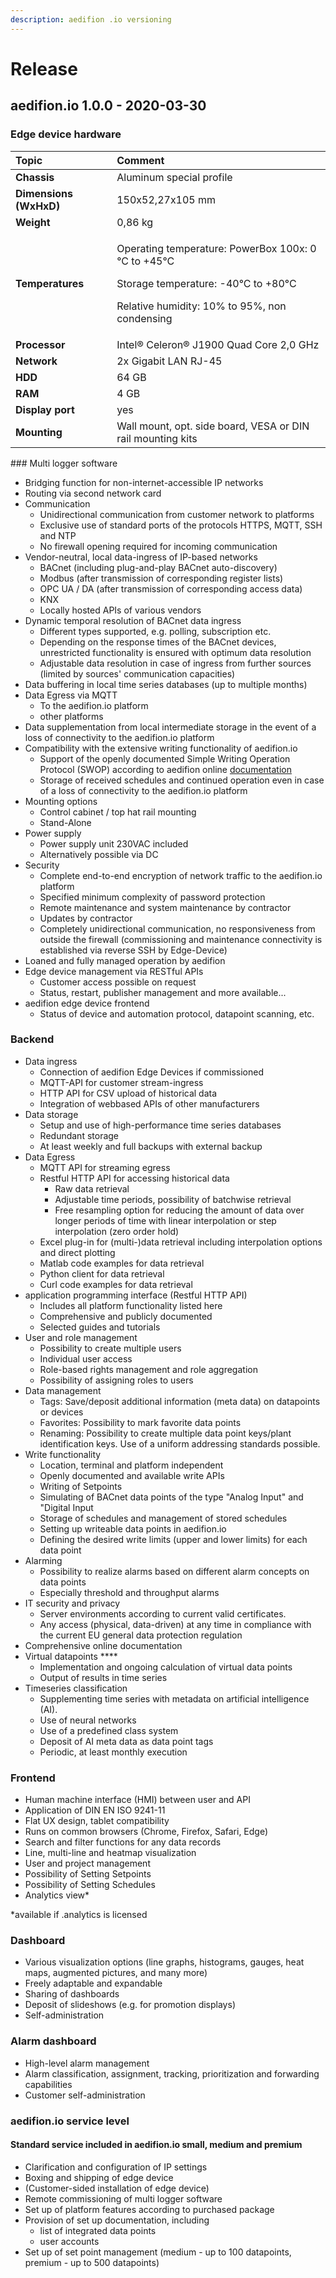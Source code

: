 ```yaml
---
description: aedifion .io versioning
---
```


# Release

## aedifion.io 1.0.0 - 2020-03-30

### Edge device hardware

<table>
  <thead>
    <tr>
      <th style="text-align:left">Topic</th>
      <th style="text-align:left">Comment</th>
    </tr>
  </thead>
  <tbody>
    <tr>
      <td style="text-align:left"><b>Chassis</b>
      </td>
      <td style="text-align:left">Aluminum special profile</td>
    </tr>
    <tr>
      <td style="text-align:left"><b>Dimensions (WxHxD)</b>
      </td>
      <td style="text-align:left">150x52,27x105 mm</td>
    </tr>
    <tr>
      <td style="text-align:left"><b>Weight</b>
      </td>
      <td style="text-align:left">0,86 kg</td>
    </tr>
    <tr>
      <td style="text-align:left"><b>Temperatures</b>
      </td>
      <td style="text-align:left">
        <p>Operating temperature: PowerBox 100x: 0 &#xB0;C to +45&#xB0;C</p>
        <p>Storage temperature: -40&#xB0;C to +80&#xB0;C</p>
        <p>Relative humidity: 10% to 95%, non condensing</p>
      </td>
    </tr>
    <tr>
      <td style="text-align:left"><b>Processor</b>
      </td>
      <td style="text-align:left">Intel&#xAE; Celeron&#xAE; J1900 Quad Core 2,0 GHz</td>
    </tr>
    <tr>
      <td style="text-align:left"><b>Network</b>
      </td>
      <td style="text-align:left">2x Gigabit LAN RJ-45</td>
    </tr>
    <tr>
      <td style="text-align:left"><b>HDD</b>
      </td>
      <td style="text-align:left">64 GB</td>
    </tr>
    <tr>
      <td style="text-align:left"><b>RAM</b>
      </td>
      <td style="text-align:left">4 GB</td>
    </tr>
    <tr>
      <td style="text-align:left"><b>Display port</b>
      </td>
      <td style="text-align:left">yes</td>
    </tr>
    <tr>
      <td style="text-align:left"><b>Mounting</b>
      </td>
      <td style="text-align:left">Wall mount, opt. side board, VESA or DIN rail mounting kits</td>
    </tr>
  </tbody>
</table>### Multi logger software

* Bridging function for non-internet-accessible IP networks
* Routing via second network card 
* Communication 
  * Unidirectional communication from customer network to platforms 
  * Exclusive use of standard ports of the protocols HTTPS, MQTT, SSH and NTP 
  * No firewall opening required for incoming communication 
* Vendor-neutral, local data-ingress of IP-based networks
  * BACnet \(including plug-and-play BACnet auto-discovery\) 
  * Modbus \(after transmission of corresponding register lists\) 
  * OPC UA / DA \(after transmission of corresponding access data\)
  * KNX 
  * Locally hosted APIs of various vendors
* Dynamic temporal resolution of BACnet data ingress 
  * Different types supported, e.g. polling, subscription etc.
  * Depending on the response times of the BACnet devices, unrestricted functionality is ensured with optimum data resolution 
  * Adjustable data resolution in case of ingress from further sources \(limited by sources' communication capacities\)  
* Data buffering in local time series databases \(up to multiple months\)  
* Data Egress via MQTT
  * To the aedifion.io platform
  * other platforms
* Data supplementation from local intermediate storage in the event of a loss of connectivity to the aedifion.io platform 
* Compatibility with the extensive writing functionality of aedifion.io 
  * Support of the openly documented Simple Writing Operation Protocol \(SWOP\) according to aedifion online [documentation](https://docs.aedifion.io/docs/developers/writing-protocol) 
  * Storage of received schedules and continued operation even in case of a loss of connectivity to the aedifion.io platform 
* Mounting options 
  * Control cabinet / top hat rail mounting 
  * Stand-Alone 
* Power supply 
  * Power supply unit 230VAC included 
  * Alternatively possible via DC 
* Security 
  * Complete end-to-end encryption of network traffic to the aedifion.io platform 
  * Specified minimum complexity of password protection 
  * Remote maintenance and system maintenance by contractor 
  * Updates by contractor
  * Completely unidirectional communication, no responsiveness from outside the firewall \(commissioning and maintenance connectivity is established via reverse SSH by Edge-Device\) 
* Loaned and fully managed operation by aedifion
* Edge device management via RESTful APIs 
  * Customer access possible on request 
  * Status, restart, publisher management and more available... 
* aedifion edge device frontend
  * Status of device and automation protocol, datapoint scanning, etc.

### Backend

* Data ingress 
  * Connection of aedifion Edge Devices if commissioned 
  * MQTT-API for customer stream-ingress 
  * HTTP API for CSV upload of historical data 
  * Integration of webbased APIs of other manufacturers 
* Data storage 
  * Setup and use of high-performance time series databases 
  * Redundant storage 
  * At least weekly and full backups with external backup 
* Data Egress 
  * MQTT API for streaming egress
  * Restful HTTP API for accessing historical data
    * Raw data retrieval
    * Adjustable time periods, possibility of batchwise retrieval
    * Free resampling option for reducing the amount of data over longer periods of time with linear interpolation or step interpolation \(zero order hold\) 
  * Excel plug-in for \(multi-\)data retrieval including interpolation options and direct plotting 
  * Matlab code examples for data retrieval
  * Python client for data retrieval
  * Curl code examples for data retrieval
* application programming interface \(Restful HTTP API\) 
  * Includes all platform functionality listed here 
  * Comprehensive and publicly documented 
  * Selected guides and tutorials 
* User and role management 
  * Possibility to create multiple users 
  * Individual user access 
  * Role-based rights management and role aggregation 
  * Possibility of assigning roles to users 
* Data management 
  * Tags: Save/deposit additional information \(meta data\) on datapoints or devices
  * Favorites: Possibility to mark favorite data points 
  * Renaming: Possibility to create multiple data point keys/plant identification keys. Use of a uniform addressing standards possible. 
* Write functionality
  * Location, terminal and platform independent
  * Openly documented and available write APIs
  * Writing of Setpoints
  * Simulating of BACnet data points of the type "Analog Input" and "Digital Input
  * Storage of schedules and management of stored schedules
  * Setting up writeable data points in aedifion.io
  * Defining the desired write limits \(upper and lower limits\) for each data point
* Alarming 
  * Possibility to realize alarms based on different alarm concepts on data points 
  * Especially threshold and throughput alarms 
* IT security and privacy
  * Server environments according to current valid certificates. 
  * Any access \(physical, data-driven\) at any time in compliance with the current EU general data protection regulation 
* Comprehensive online documentation 
* Virtual datapoints ****
  * Implementation and ongoing calculation of virtual data points
  * Output of results in time series
* Timeseries classification 
  * Supplementing time series with metadata on artificial intelligence \(AI\). 
  * Use of neural networks
  * Use of a predefined class system
  * Deposit of AI meta data as data point tags
  * Periodic, at least monthly execution

### Frontend

* Human machine interface \(HMI\) between user and API
* Application of DIN EN ISO 9241-11
* Flat UX design, tablet compatibility
* Runs on common browsers \(Chrome, Firefox, Safari, Edge\)
* Search and filter functions for any data records
* Line, multi-line and heatmap visualization
* User and project management
* Possibility of Setting Setpoints
* Possibility of Setting Schedules
* Analytics view\*

\*available if .analytics is licensed

### Dashboard 

* Various visualization options \(line graphs, histograms, gauges, heat maps, augmented pictures, and many more\)
* Freely adaptable and expandable
* Sharing of dashboards
* Deposit of slideshows \(e.g. for promotion displays\)
* Self-administration

### Alarm dashboard 

* High-level alarm management
* Alarm classification, assignment, tracking, prioritization and forwarding capabilities
* Customer self-administration

### aedifion.io service level

#### Standard service included in aedifion.io small, medium and premium

* Clarification and configuration of IP settings
* Boxing and shipping of edge device
* \(Customer-sided installation of edge device\)
* Remote commissioning of multi logger software
* Set up of platform features according to purchased package
* Provision of set up documentation, including
  * list of integrated data points
  * user accounts
* Set up of set point management \(medium - up to 100 datapoints,  premium - up to 500 datapoints\)

